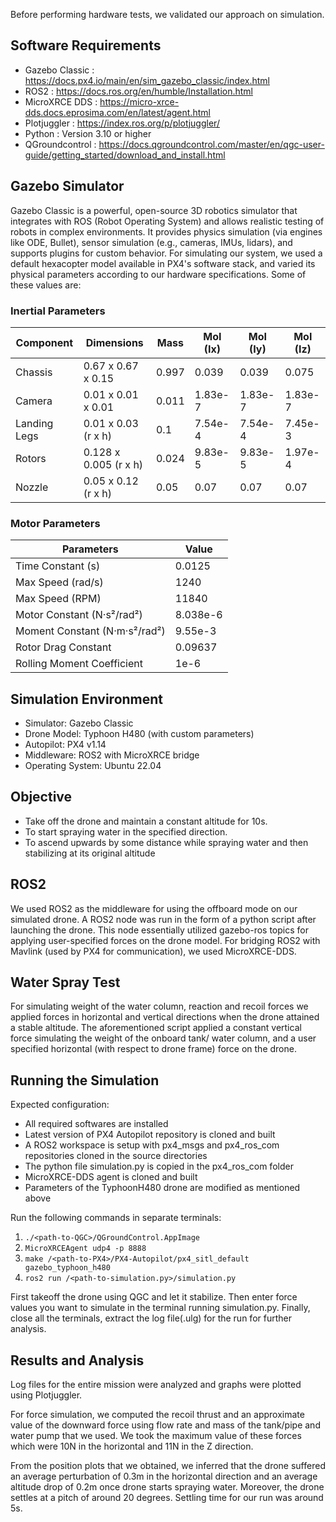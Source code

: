 Before performing hardware tests, we validated our approach on simulation.

## Software Requirements
- Gazebo Classic : https://docs.px4.io/main/en/sim_gazebo_classic/index.html
- ROS2 : https://docs.ros.org/en/humble/Installation.html
- MicroXRCE DDS : https://micro-xrce-dds.docs.eprosima.com/en/latest/agent.html
- Plotjuggler : https://index.ros.org/p/plotjuggler/
- Python : Version 3.10 or higher
- QGroundcontrol : https://docs.qgroundcontrol.com/master/en/qgc-user-guide/getting_started/download_and_install.html

## Gazebo Simulator
Gazebo Classic is a powerful, open-source 3D robotics simulator that integrates with ROS (Robot Operating System) and allows realistic testing of robots in complex environments. It provides physics simulation (via engines like ODE, Bullet), sensor simulation (e.g., cameras, IMUs, lidars), and supports plugins for custom behavior. For simulating our system, we used a default hexacopter model available in PX4's software stack, and varied its physical parameters according to our hardware specifications. Some of these values are:

### Inertial Parameters

| Component     | Dimensions            | Mass  | MoI (Ix)   | MoI (Iy)   | MoI (Iz)   |
|---------------|------------------------|--------|-------------|-------------|-------------|
| Chassis       | 0.67 x 0.67 x 0.15     | 0.997  | 0.039       | 0.039       | 0.075       |
| Camera        | 0.01 x 0.01 x 0.01     | 0.011  | 1.83e-7     | 1.83e-7     | 1.83e-7     |
| Landing Legs  | 0.01 x 0.03 (r x h)    | 0.1    | 7.54e-4     | 7.54e-4     | 7.45e-3     |
| Rotors        | 0.128 x 0.005 (r x h)  | 0.024  | 9.83e-5     | 9.83e-5     | 1.97e-4     |
| Nozzle        | 0.05 x 0.12 (r x h)    | 0.05   | 0.07        | 0.07        | 0.07        |

### Motor Parameters

| Parameters                             | Value        |
|----------------------------------------|--------------|
| Time Constant (s)                      | 0.0125       |
| Max Speed (rad/s)                      | 1240         |
| Max Speed (RPM)                        | 11840        |
| Motor Constant (N·s²/rad²)             | 8.038e-6     |
| Moment Constant (N·m·s²/rad²)          | 9.55e-3      |
| Rotor Drag Constant                    | 0.09637      |
| Rolling Moment Coefficient             | 1e-6         |

## Simulation Environment
- Simulator: Gazebo Classic
- Drone Model: Typhoon H480 (with custom parameters)
- Autopilot: PX4 v1.14
- Middleware: ROS2 with MicroXRCE bridge
- Operating System: Ubuntu 22.04

## Objective
- Take off the drone and maintain a constant altitude for 10s.
- To start spraying water in the specified direction.
- To ascend upwards by some distance while spraying water and
then stabilizing at its original altitude

## ROS2
We used ROS2 as the middleware for using the offboard mode on our simulated drone. A ROS2 node was run in the form of a python script after launching the drone. This node essentially utilized gazebo-ros topics for applying user-specified forces on the drone model. For bridging ROS2 with Mavlink (used by PX4 for communication), we used MicroXRCE-DDS.

## Water Spray Test
For simulating weight of the water column, reaction and recoil forces we applied forces in horizontal and vertical directions when the drone attained a stable altitude. The aforementioned script applied a constant vertical force simulating the weight of the onboard tank/ water column, and a user specified horizontal (with respect to drone frame) force on the drone.

## Running the Simulation
Expected configuration:
- All required softwares are installed
- Latest version of PX4 Autopilot repository is cloned and built
- A ROS2 workspace is setup with px4_msgs and px4_ros_com repositories cloned in the source directories
- The python file simulation.py is copied in the px4_ros_com folder
- MicroXRCE-DDS agent is cloned and built
- Parameters of the TyphoonH480 drone are modified as mentioned above

Run the following commands in separate terminals:

1. `./<path-to-QGC>/QGroundControl.AppImage`
2. `MicroXRCEAgent udp4 -p 8888`
3. `make /<path-to-PX4>/PX4-Autopilot/px4_sitl_default gazebo_typhoon_h480`
4. `ros2 run /<path-to-simulation.py>/simulation.py`

First takeoff the drone using QGC and let it stabilize. Then enter force values you want to simulate in the terminal running simulation.py. Finally, close all the terminals, extract the log file(.ulg) for the run for further analysis.

## Results and Analysis

Log files for the entire mission were analyzed and graphs were plotted using Plotjuggler. 

For force simulation, we computed the recoil thrust and an approximate value of the downward force using flow rate and mass of the tank/pipe and water pump that we used. We took the maximum value of these forces which were 10N in the horizontal and 11N in the Z direction.

From the position plots that we obtained, we inferred that the drone suffered an average perturbation of 0.3m in the horizontal direction and an average altitude drop of 0.2m once drone starts spraying water. Moreover, the drone settles at a pitch of around 20 degrees. Settling time for our run was around 5s. 